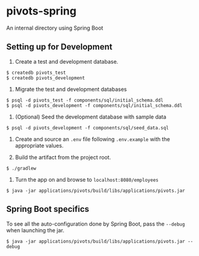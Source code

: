 # pivots-spring

An internal directory using Spring Boot

## Setting up for Development

1. Create a test and development database.

```
$ createdb pivots_test
$ createdb pivots_development
```
1. Migrate the test and development databases

```
$ psql -d pivots_test -f components/sql/initial_schema.ddl
$ psql -d pivots_development -f components/sql/initial_schema.ddl
```

1. (Optional) Seed the development database with sample data

```
$ psql -d pivots_development -f components/sql/seed_data.sql
```

1. Create and source an `.env` file following `.env.example` with the appropriate values.

1. Build the artifact from the project root.

```
$ ./gradlew
```

1. Turn the app on and browse to `localhost:8080/employees`

```
$ java -jar applications/pivots/build/libs/applications/pivots.jar
```

## Spring Boot specifics

To see all the auto-configuration done by Spring Boot, pass the `--debug` when launching the jar.

```
$ java -jar applications/pivots/build/libs/applications/pivots.jar --debug
```

